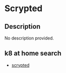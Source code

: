 # Scrypted

## Description

No description provided.

## k8 at home search

- [scrypted](https://nanne.dev/k8s-at-home-search/#/scrypted)
